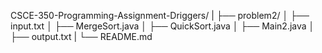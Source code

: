 <!-- Problem2 README.md 
To compile navigate to the Problem2 directory, compile the files using "javac MergeSort.java QuickSort.java Main2.java" Then run using "java Main2" -->
CSCE-350-Programming-Assignment-Driggers/
|
├── problem2/
│   ├── input.txt <!-- Holds the array that will be sorted -->
│   ├── MergeSort.java                       <!-- File that contains MergeSort program -->
│   ├── QuickSort.java                <!-- File that contains QuickSort program -->
│   ├── Main2.java                    <!-- Main entry point for java-->
│   ├── output.txt                  <!-- Contains sorted array and time -->
|
└── README.md                   <!-- This file-->